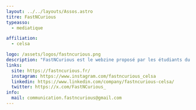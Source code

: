 ```yaml
---
layout: ../../layouts/Assos.astro
titre: FastNCurious
typeasso:
  - mediatique

affiliation:
  - celsa

logo: /assets/logos/fastncurious.png
description: "FastNCurious est le webzine proposé par les étudiants du CELSA. Sa création vient du constat de l’accélération et de l’abondance d’informations qui complexifie l’accès aux problématiques pertinentes. Dès lors FastNCurious se charge de vous rendre la vie plus simple en analysant et en décryptant pour vous les enjeux et l’actualité de la communication."
links:
  site: https://fastncurious.fr/
  instagram: https://www.instagram.com/fastncurious_celsa
  linkedin: https://www.linkedin.com/company/fastncurious-celsa/
  twitter: https://x.com/FastNCurious_
info:
  mail: communication.fastncurious@gmail.com
---
```


